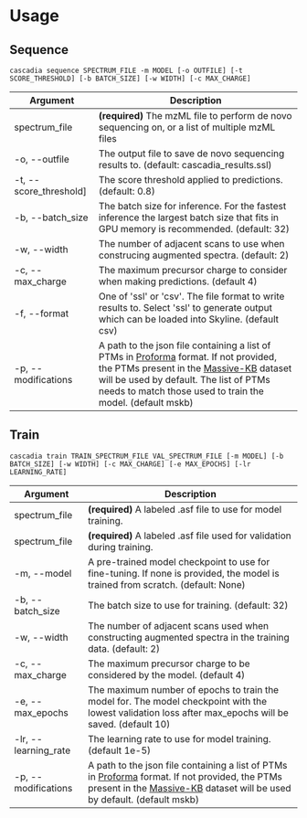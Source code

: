 # Usage

## Sequence
```
cascadia sequence SPECTRUM_FILE -m MODEL [-o OUTFILE] [-t SCORE_THRESHOLD] [-b BATCH_SIZE] [-w WIDTH] [-c MAX_CHARGE]
```

Argument | Description
---|---
|spectrum_file |  __(required)__ The mzML file to perform de novo sequencing on, or a list of multiple mzML files |
|-o, --outfile | The output file to save de novo sequencing results to. (default: cascadia_results.ssl)|
|-t, --score_threshold] | The score threshold applied to predictions. (default: 0.8)|
|-b, --batch_size | The batch size for inference. For the fastest inference the largest batch size that fits in GPU memory is recommended.  (default: 32)|
|-w, --width | The number of adjacent scans to use when construcing augmented spectra. (default: 2)|
|-c, --max_charge | The maximum precursor charge to consider when making predictions. (default 4) |
|-f, --format | One of 'ssl' or 'csv'. The file format to write results to. Select 'ssl' to generate output which can be loaded into Skyline. (default csv) |
|-p, --modifications | A path to the json file containing a list of PTMs in [Proforma](https://github.com/HUPO-PSI/ProForma) format. If not provided, the PTMs present in the [Massive-KB](https://massive.ucsd.edu/ProteoSAFe/static/massive-kb-libraries.jsp) dataset will be used by default. The list of PTMs needs to match those used to train the model. (default mskb) |

## Train
```
cascadia train TRAIN_SPECTRUM_FILE VAL_SPECTRUM_FILE [-m MODEL] [-b BATCH_SIZE] [-w WIDTH] [-c MAX_CHARGE] [-e MAX_EPOCHS] [-lr LEARNING_RATE]
```

Argument | Description
---|---
|spectrum_file |  __(required)__ A labeled .asf file to use for model training. |
|spectrum_file |  __(required)__ A labeled .asf file used for validation during training. |
|-m, --model | A pre-trained model checkpoint to use for fine-tuning. If none is provided, the model is trained from scratch. (default: None)|
|-b, --batch_size | The batch size to use for training. (default: 32)|
|-w, --width | The number of adjacent scans used when constructing augmented spectra in the training data. (default: 2)|
|-c, --max_charge | The maximum precursor charge to be considered by the model. (default 4) |
|-e, --max_epochs | The maximum number of epochs to train the model for. The model checkpoint with the lowest validation loss after max_epochs will be saved. (default 10) |
|-lr, --learning_rate | The learning rate to use for model training. (default 1e-5) |
|-p, --modifications | A path to the json file containing a list of PTMs in [Proforma](https://github.com/HUPO-PSI/ProForma) format. If not provided, the PTMs present in the [Massive-KB](https://massive.ucsd.edu/ProteoSAFe/static/massive-kb-libraries.jsp) dataset will be used by default. (default mskb) |